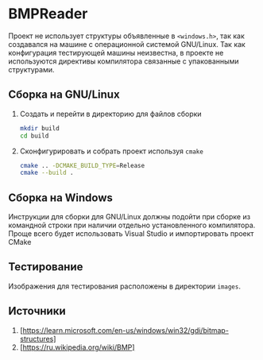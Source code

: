 # BMPReader

Проект не использует структуры объявленные в `<windows.h>`, так как создавался на машине с операционной системой GNU/Linux.
Так как конфигурация тестирующей машины неизвестна, в проекте не используются директивы компилятора связанные с упакованными структурами.

## Сборка на GNU/Linux

1. Создать и перейти в директорию для файлов сборки

    ```sh
    mkdir build
    cd build
    ```

2. Сконфигурировать и собрать проект используя `cmake`

    ```sh
    cmake .. -DCMAKE_BUILD_TYPE=Release
    cmake --build .
    ```

## Сборка на Windows

Инструкции для сборки для GNU/Linux должны подойти при сборке из командной строки при наличии отдельно установленного компилятора.
Проще всего будет использовать Visual Studio и импортировать проект CMake

## Тестирование

Изображения для тестирования расположены в директории `images`.

## Источники

1. [https://learn.microsoft.com/en-us/windows/win32/gdi/bitmap-structures]
2. [https://ru.wikipedia.org/wiki/BMP]
